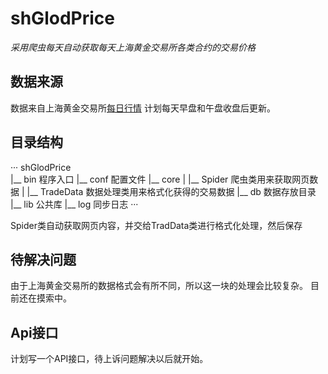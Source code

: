 # shGlodPrice

*采用爬虫每天自动获取每天上海黄金交易所各类合约的交易价格*

## 数据来源

数据来自上海黄金交易所[每日行情](https://www.sge.com.cn/sjzx/mrhqsj?p=1)
计划每天早盘和午盘收盘后更新。

## 目录结构

···
shGlodPrice                 
|__ bin                  程序入口
|__ conf                 配置文件
|__ core
|  |__ Spider            爬虫类用来获取网页数据
|  |__ TradeData         数据处理类用来格式化获得的交易数据
|__ db                   数据存放目录
|__ lib                  公共库
|__ log                  同步日志
···

Spider类自动获取网页内容，并交给TradData类进行格式化处理，然后保存


## 待解决问题

由于上海黄金交易所的数据格式会有所不同，所以这一块的处理会比较复杂。
目前还在摸索中。


## Api接口

计划写一个API接口，待上诉问题解决以后就开始。
